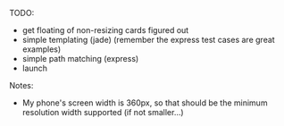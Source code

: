 TODO:
* get floating of non-resizing cards figured out
* simple templating (jade) (remember the express test cases are great examples)
* simple path matching (express)
* launch

Notes:
* My phone's screen width is 360px, so that should be the minimum resolution width supported (if not smaller...)
